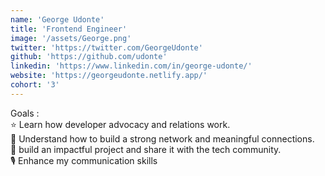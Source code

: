 ```yaml
---
name: 'George Udonte'
title: 'Frontend Engineer'
image: '/assets/George.png'
twitter: 'https://twitter.com/GeorgeUdonte'
github: 'https://github.com/udonte'
linkedin: 'https://www.linkedin.com/in/george-udonte/'
website: 'https://georgeudonte.netlify.app/'
cohort: '3'
---
```


<div> Goals : </br>
  ⭐ Learn how developer advocacy and relations work.</br>
  🤝 Understand how to build a strong network and meaningful connections.</br>
  💪 build an impactful project and share it with the tech community.</br>
  🎙️ Enhance my communication skills</br>
</div>
